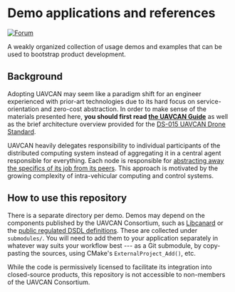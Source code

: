 # Demo applications and references

[![Forum](https://img.shields.io/discourse/users.svg?server=https%3A%2F%2Fforum.uavcan.org&color=1700b3)](https://forum.uavcan.org)

A weakly organized collection of usage demos and examples that can be used to bootstrap product development.


## Background

Adopting UAVCAN may seem like a paradigm shift for an engineer experienced with prior-art technologies
due to its hard focus on service-orientation and zero-cost abstraction.
In order to make sense of the materials presented here,
**you should first read [the UAVCAN Guide](https://uavcan.org/guide)**
as well as the brief architecture overview provided for the
[DS-015 UAVCAN Drone Standard](https://github.com/UAVCAN/public_regulated_data_types/tree/master/reg/drone).

UAVCAN heavily delegates responsibility to individual participants of the
distributed computing system instead of aggregating it in a central agent responsible for everything.
Each node is responsible for
[abstracting away the specifics of its job from its peers](https://en.wikipedia.org/wiki/Service-oriented_architecture).
This approach is motivated by the growing complexity of intra-vehicular computing and control systems.


## How to use this repository

There is a separate directory per demo.
Demos may depend on the components published by the UAVCAN Consortium, such as
[Libcanard](https://github.com/UAVCAN/libcanard) or the
[public regulated DSDL definitions](https://github.com/UAVCAN/public_regulated_data_types/).
These are collected under `submodules/`.
You will need to add them to your application separately in whatever way suits your workflow best ---
as a Git submodule, by copy-pasting the sources, using CMake's `ExternalProject_Add()`, etc.

While the code is permissively licensed to facilitate its integration into closed-source products,
this repository is not accessible to non-members of the UAVCAN Consortium.
